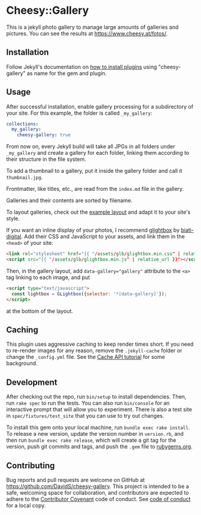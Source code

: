 # Cheesy::Gallery

This is a jekyll photo gallery to manage large amounts of galleries and pictures. You can see the results at https://www.cheesy.at/fotos/.

## Installation

Follow Jekyll's documentation on [how to install plugins](https://jekyllrb.com/docs/plugins/installation/) using "cheesy-gallery" as name for the gem and plugin.

## Usage

After successful installation, enable gallery processing for a subdirectory of your site.
For this example, the folder is called `_my_gallery`:

```yaml
collections:
  my_gallery:
    cheesy-gallery: true
```

From now on, every Jekyll build will take all JPGs in all folders under `_my_gallery` and create a gallery for each folder, linking them according to their structure in the file system.

To add a thumbnail to a gallery, put it inside the gallery folder and call it `thumbnail.jpg`.

Frontmatter, like titles, etc., are read from the `index.md` file in the gallery.

Galleries and their contents are sorted by filename.

To layout galleries, check out the [example layout](spec/fixtures/test_site/_layouts/gallery.html) and adapt it to your site's style.

If you want an inline display of your photos, I recommend [glightbox](https://github.com/biati-digital/glightbox) by [biati-digital](https://github.com/biati-digital). Add their CSS and JavaScript to your assets, and link them in the `<head>` of your site:

```html
<link rel="stylesheet" href="{{ "/assets/glb/glightbox.min.css" | relative_url }}">
<script src="{{ "/assets/glb/glightbox.min.js" | relative_url }}"></script>
```

 Then, in the gallery layout, add `data-gallery="gallery"` attribute to the `<a>` tag linking to each image, and put

```html
<script type="text/javascript">
  const lightbox = GLightbox({selector: '*[data-gallery]'});
</script>
```

at the bottom of the layout.

## Caching

This plugin uses aggressive caching to keep render times short.
If you need to re-render images for any reason, remove the `.jekyll-cache` folder or change the `_config.yml` file.
See the [Cache API tutorial](https://jekyllrb.com/tutorials/cache-api/) for some background.

## Development

After checking out the repo, run `bin/setup` to install dependencies. Then, run `rake spec` to run the tests. You can also run `bin/console` for an interactive prompt that will allow you to experiment. There is also a test site in `spec/fixtures/test_site` that you can use to try out changes.

To install this gem onto your local machine, run `bundle exec rake install`. To release a new version, update the version number in `version.rb`, and then run `bundle exec rake release`, which will create a git tag for the version, push git commits and tags, and push the `.gem` file to [rubygems.org](https://rubygems.org).

## Contributing

Bug reports and pull requests are welcome on GitHub at https://github.com/DavidS/cheesy-gallery. This project is intended to be a safe, welcoming space for collaboration, and contributors are expected to adhere to the [Contributor Covenant](http://contributor-covenant.org) code of conduct. See [code of conduct](https://github.com/DavidS/cheesy-gallery/blob/main/CODE_OF_CONDUCT.md) for a local copy.
